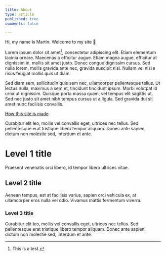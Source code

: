 ```yaml
---
title: About
type: article
published: true
comments: false

---
```


Hi, my name is Martin. Welcome to my site 👋

Lorem ipsum dolor sit amet[^1], consectetur adipiscing elit. Etiam elementum lacinia ornare. Maecenas a efficitur augue. Etiam magna augue, efficitur at dignissim in, mollis sit amet justo. Donec congue dignissim cursus. Sed nulla lorem, mollis gravida ante nec, gravida suscipit nisi. Nullam vel nisi a risus feugiat mollis quis ut diam.

Sed diam sem, sollicitudin quis sem nec, ullamcorper pellentesque tellus. Ut lectus nulla, maximus a sem et, tincidunt tincidunt ipsum. Morbi volutpat id urna ut dignissim. Quisque porta massa quam, vel tempus elit sagittis ut. Sed nec justo sit amet nibh tempus cursus ut a ligula. Sed gravida dui sit amet nunc facilisis convallis.

[How this site is made](https://github.com/paps/personal-site-generator)

Curabitur elit leo, mollis vel convallis eget, ultrices nec tellus. Sed pellentesque erat tristique libero tempor aliquam. Donec ante sapien, dictum non molestie sed, interdum et ante.

# Level 1 title

Praesent venenatis orci libero, id tempor libero ultrices vitae.

## Level 2 title

Aenean tempus, est at facilisis varius, sapien orci vehicula ex, at ullamcorper eros nulla vel odio. Vivamus mattis fermentum viverra.

### Level 3 title

Curabitur elit leo, mollis vel convallis eget, ultrices nec tellus. Sed pellentesque erat tristique libero tempor aliquam. Donec ante sapien, dictum non molestie sed, interdum et ante.

[^1]: This is a test.
